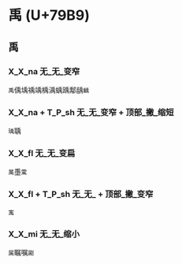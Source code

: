 # 禹 (U+79B9) 

## 禹

### X_X_na 无_无_变窄
`禹`偊㙖䄔竬楀渪蝺踽鄅龋`齲`

### X_X_na + T_P_sh 无_无_变窄 + 顶部_撇_缩短
`瑀`聥

### X_X_fl 无_无_变扁
`萭`㙑`䨞`

### X_X_fl + T_P_sh 无_无_ + 顶部_撇_变窄
`㝢`

### X_X_mi 无_无_缩小
`属`瞩嘱`㔉`

